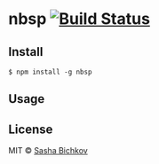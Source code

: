 # nbsp [![Build Status](https://travis-ci.org/sasha-bichkov/non-breaking-space.svg?branch=master)](https://travis-ci.org/sasha-bichkov/non-breaking-space)

## Install

```
$ npm install -g nbsp 
```

## Usage

## License

MIT © [Sasha Bichkov](http://sasha-bichkov.com)
